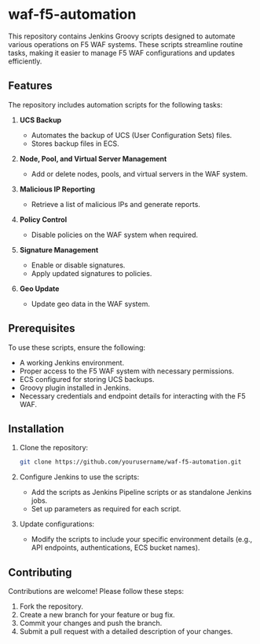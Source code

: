 # waf-f5-automation

This repository contains Jenkins Groovy scripts designed to automate various operations on F5 WAF systems. These scripts streamline routine tasks, making it easier to manage F5 WAF configurations and updates efficiently.

## Features

The repository includes automation scripts for the following tasks:

1. **UCS Backup**
   - Automates the backup of UCS (User Configuration Sets) files.
   - Stores backup files in ECS.

2. **Node, Pool, and Virtual Server Management**
   - Add or delete nodes, pools, and virtual servers in the WAF system.

3. **Malicious IP Reporting**
   - Retrieve a list of malicious IPs and generate reports.

4. **Policy Control**
   - Disable policies on the WAF system when required.

5. **Signature Management**
   - Enable or disable signatures.
   - Apply updated signatures to policies.

6. **Geo Update**
   - Update geo data in the WAF system.

## Prerequisites

To use these scripts, ensure the following:

- A working Jenkins environment.
- Proper access to the F5 WAF system with necessary permissions.
- ECS configured for storing UCS backups.
- Groovy plugin installed in Jenkins.
- Necessary credentials and endpoint details for interacting with the F5 WAF.

## Installation

1. Clone the repository:
   ```bash
   git clone https://github.com/yourusername/waf-f5-automation.git
   ```

2. Configure Jenkins to use the scripts:
   - Add the scripts as Jenkins Pipeline scripts or as standalone Jenkins jobs.
   - Set up parameters as required for each script.

3. Update configurations:
   - Modify the scripts to include your specific environment details (e.g., API endpoints, authentications, ECS bucket names).

## Contributing

Contributions are welcome! Please follow these steps:

1. Fork the repository.
2. Create a new branch for your feature or bug fix.
3. Commit your changes and push the branch.
4. Submit a pull request with a detailed description of your changes.

